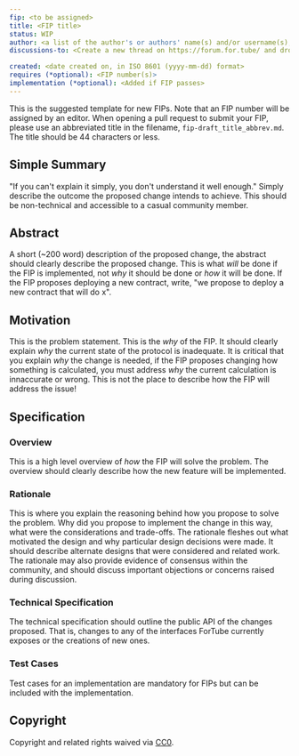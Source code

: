```yaml
---
fip: <to be assigned>
title: <FIP title>
status: WIP
author: <a list of the author's or authors' name(s) and/or username(s), or name(s) and email(s), e.g. (use with the parentheses or triangular brackets): FirstName LastName (@GitHubUsername), FirstName LastName <foo@bar.com>, FirstName (@GitHubUsername) and GitHubUsername (@GitHubUsername)>
discussions-to: <Create a new thread on https://forum.for.tube/ and drop the link here>

created: <date created on, in ISO 8601 (yyyy-mm-dd) format>
requires (*optional): <FIP number(s)>
implementation (*optional): <Added if FIP passes>
---
```


<!--You can leave these HTML comments in your merged FIP and delete the visible duplicate text guides, they will not appear and may be helpful to refer to if you edit it again. This is the suggested template for new FIPs. Note that an FIP number will be assigned by an editor. When opening a pull request to submit your FIP, please use an abbreviated title in the filename, `fip-draft_title_abbrev.md`. The title should be 44 characters or less.-->

This is the suggested template for new FIPs. Note that an FIP number will be assigned by an editor. When opening a pull request to submit your FIP, please use an abbreviated title in the filename, `fip-draft_title_abbrev.md`. The title should be 44 characters or less.

## Simple Summary
<!--"If you can't explain it simply, you don't understand it well enough." Simply describe the outcome the proposed changes intends to achieve. This should be non-technical and accessible to a casual community member.-->
"If you can't explain it simply, you don't understand it well enough." Simply describe the outcome the proposed change intends to achieve. This should be non-technical and accessible to a casual community member.

## Abstract
<!--A short (~200 word) description of the proposed change, the abstract should clearly describe the proposed change. This is what *will* be done if the FIP is implemented, not *why* it should be done or *how* it will be done. If the FIP proposes deploying a new contract, write, "we propose to deploy a new contract that will do x".-->
A short (~200 word) description of the proposed change, the abstract should clearly describe the proposed change. This is what *will* be done if the FIP is implemented, not *why* it should be done or *how* it will be done. If the FIP proposes deploying a new contract, write, "we propose to deploy a new contract that will do x".

## Motivation
<!--This is the problem statement. This is the *why* of the FIP. It should clearly explain *why* the current state of the protocol is inadequate.  It is critical that you explain *why* the change is needed, if the FIP proposes changing how something is calculated, you must address *why* the current calculation is innaccurate or wrong. This is not the place to describe how the FIP will address the issue!-->
This is the problem statement. This is the *why* of the FIP. It should clearly explain *why* the current state of the protocol is inadequate.  It is critical that you explain *why* the change is needed, if the FIP proposes changing how something is calculated, you must address *why* the current calculation is innaccurate or wrong. This is not the place to describe how the FIP will address the issue!

## Specification
<!--The specification should describe the syntax and semantics of any new feature, there are five sections
1. Overview
2. Rationale
3. Technical Specification
4. Test Cases
5. Configurable Values
-->

### Overview
<!--This is a high level overview of *how* the FIP will solve the problem. The overview should clearly describe how the new feature will be implemented.-->
This is a high level overview of *how* the FIP will solve the problem. The overview should clearly describe how the new feature will be implemented.

### Rationale
<!--This is where you explain the reasoning behind how you propose to solve the problem. Why did you propose to implement the change in this way, what were the considerations and trade-offs. The rationale fleshes out what motivated the design and why particular design decisions were made. It should describe alternate designs that were considered and related work. The rationale may also provide evidence of consensus within the community, and should discuss important objections or concerns raised during discussion.-->
This is where you explain the reasoning behind how you propose to solve the problem. Why did you propose to implement the change in this way, what were the considerations and trade-offs. The rationale fleshes out what motivated the design and why particular design decisions were made. It should describe alternate designs that were considered and related work. The rationale may also provide evidence of consensus within the community, and should discuss important objections or concerns raised during discussion.

### Technical Specification
<!--The technical specification should outline the public API of the changes proposed. That is, changes to any of the interfaces ForTube Finance currently exposes or the creations of new ones.-->
The technical specification should outline the public API of the changes proposed. That is, changes to any of the interfaces ForTube currently exposes or the creations of new ones.

### Test Cases
<!--Test cases for an implementation are mandatory for FIPs but can be included with the implementation..-->
Test cases for an implementation are mandatory for FIPs but can be included with the implementation.

## Copyright
Copyright and related rights waived via [CC0](https://creativecommons.org/publicdomain/zero/1.0/).